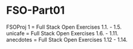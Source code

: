 # FSO-Part01
FSOProj 1 = Full Stack Open Exercises 1.1. - 1.5.\
unicafe = Full Stack Open Exercises 1.6. - 1.11.\
anecdotes = Full Stack Open Exercises 1.12 - 1.14.
